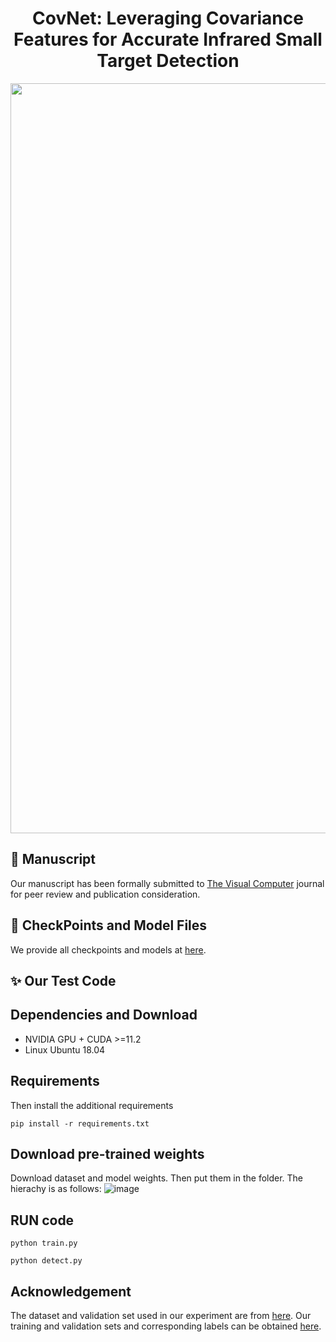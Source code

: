 <p align="center">

  <h1 align="center">CovNet: Leveraging Covariance Features for Accurate Infrared Small Target Detection</h1>
  <div align="center">
    <img src="video.gif", width="1200">
  </div>
</p>

## :bookmark: Manuscript
Our manuscript has been formally submitted to [The Visual Computer](https://link.springer.com/journal/371) journal for peer review and publication consideration.

## :whale: CheckPoints and Model Files
We provide all checkpoints and models at [here](https://drive.google.com/drive/folders/1yy_BZMGZuQQVrw21r7qTtZaTkT_AdyU3?usp=drive_link).

## :sparkles: Our Test Code
## Dependencies and Download

- NVIDIA GPU + CUDA >=11.2
- Linux Ubuntu 18.04

## Requirements
Then install the additional requirements
```
pip install -r requirements.txt
```

## Download pre-trained weights
Download dataset and model weights. Then put them in the folder. The hierachy is as follows:
![image](https://github.com/user-attachments/assets/d99db6fc-53af-42ce-8b2b-e26719bda176)

## RUN code
```
python train.py
```
```
python detect.py
```
## Acknowledgement
The dataset and validation set used in our experiment are from [here](http://www.csdata.org/p/387/). Our training and validation sets and corresponding labels can be obtained [here](https://drive.google.com/file/d/1WQacfRBWribfKicJO80gjBJUYpvqNc-k/view?usp=drive_link).
